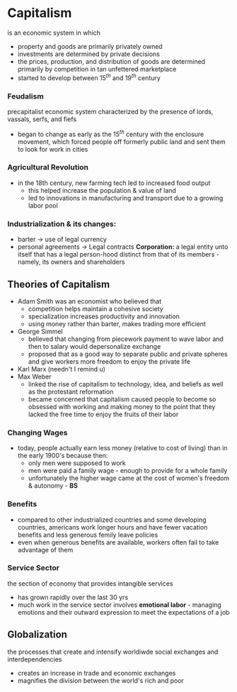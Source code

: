 # Capitalism 
is an economic system in which
- property and goods are primarily privately owned
- investments are determined by private decisions
- the prices, production, and distribution of goods are determined primarily by competition in tan unfettered marketplace
- started to develop between 15$^{th}$ and 19$^{th}$ century
### Feudalism
precapitalist economic system characterized by the presence of lords, vassals, serfs, and fiefs
- began to change as early as the 15$^{th}$ century with the enclosure movement, which forced people off formerly public land and sent them to look for work in cities
### Agricultural Revolution
- in the 18th century, new farming tech led to increased food output
	- this helped increase the population & value of land
	- led to innovations in manufacturing and transport due to a growing labor pool
### Industrialization & its changes:
- barter -> use of legal currency
- personal agreements -> Legal contracts
**Corporation:** a legal entity unto itself that has a legal person-hood distinct from that of its members - namely, its owners and shareholders
## Theories of Capitalism
- Adam Smith was an economist who believed that
	- competition helps maintain a cohesive society
	- specialization increases productivity and innovation
	- using money rather than barter, makes trading more efficient
- George Simmel
	- believed that changing from piecework payment to wave labor and then to salary would depersonalize exchange
	- proposed that as a good way to separate public and private spheres and give workers more freedom to enjoy the private life
- Karl Marx (needn't I remind u)
- Max Weber
	- linked the rise of capitalism to technology, idea, and beliefs as well as the protestant reformation
	- became concerned that capitalism caused people to become so obsessed with working and making money to the point that they lacked the free time to enjoy the fruits of their labor
### Changing Wages
- today, people actually earn less money (relative to cost of living) than in the early 1900's because then:
	- only men were supposed to work
	- men were paid a family wage - enough to provide for a whole family
	- unfortunately the higher wage came at the cost of women's freedom & autonomy - **BS**
### Benefits
- compared to other industrialized countries and some developing countries, americans work longer hours and have fewer vacation benefits and less generous femily leave policies
- even when generous benefits are available, workers often fail to take advantage of them
### Service Sector
the section of economy that provides intangible services
- has grown rapidly over the last 30 yrs
- much work in the service sector involves **emotional labor** - managing emotions and their outward expression to meet the expectations of a job
## Globalization
the processes that create and intensify worldiwde social exchanges and interdependencies
- creates an increase in trade and economic exchanges
- magnifies the division between the world's rich and poor